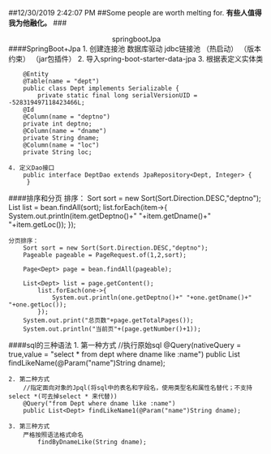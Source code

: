 ##12/30/2019 2:42:07 PM 
##Some people are worth melting for.
**有些人值得我为他融化。**
###<center>springbootJpa</center>
####SpringBoot+Jpa
	1. 创建连接池
		数据库驱动
		jdbc链接池
		（热启动）
		（版本约束）
		（jar包插件）
	2. 导入spring-boot-starter-data-jpa
	3. 根据表定义实体类
	
		@Entity
		@Table(name = "dept")
		public class Dept implements Serializable {
		    private static final long serialVersionUID = -528319497118423466L;
	    @Id
	    @Column(name = "deptno")
	    private int deptno;
	    @Column(name = "dname")
	    private String dname;
	    @Column(name = "loc")
	    private String loc;
	
	4. 定义Dao接口
		public interface DeptDao extends JpaRepository<Dept, Integer> {
		 }

####排序和分页
	排序：
	 Sort sort = new Sort(Sort.Direction.DESC,"deptno");
     List<Dept> list = bean.findAll(sort);
        list.forEach(item->{
            System.out.println(item.getDeptno()+" "+item.getDname()+"  "+item.getLoc());
        });

	分页排序：
		Sort sort = new Sort(Sort.Direction.DESC,"deptno");
		Pageable pageable = PageRequest.of(1,2,sort);

        Page<Dept> page = bean.findAll(pageable);

        List<Dept> list = page.getContent();
	        list.forEach(one->{
	            System.out.println(one.getDeptno()+" "+one.getDname()+" "+one.getLoc());
	        });
        System.out.print("总页数"+page.getTotalPages());
        System.out.println("当前页"+(page.getNumber()+1));

####sql的三种语法
	1. 第一种方式
		//执行原始sql
	    @Query(nativeQuery = true,value = "select * from dept where dname like :name")
	    public List<Dept> findLikeName(@Param("name")String dname);

	2. 第二种方式
		//指定面向对象的Jpql(将sql中的表名和字段名，使用类型名和属性名替代；不支持select *(可去掉select * 来代替))
	    @Query("from Dept where dname like :name")
	    public List<Dept> findLikeName1(@Param("name")String dname);

	3. 第三种方式
		严格按照语法格式命名
			findByDnameLike(String dname);